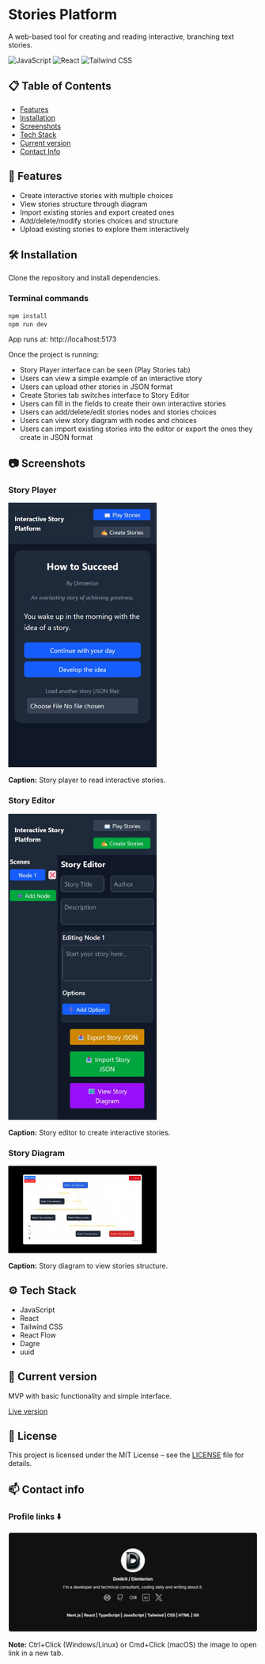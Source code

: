 # Stories Platform

A web-based tool for creating and reading interactive, branching text stories.

![JavaScript](https://img.shields.io/badge/JavaScript-F7DF1E?style=for-the-badge&logo=javascript&logoColor=black) ![React](https://img.shields.io/badge/React-61DAFB?style=for-the-badge&logo=react&logoColor=black) ![Tailwind CSS](https://img.shields.io/badge/Tailwind_CSS-38B2AC?style=for-the-badge&logo=tailwind-css&logoColor=white)

## 📋 Table of Contents

- [Features](#features)
- [Installation](#installation)
- [Screenshots](#screenshots)
- [Tech Stack](#tech-stack)
- [Current version](#current-version)
- [Contact Info](#contact-info)

## <a id="features"></a>📌 Features

- Create interactive stories with multiple choices
- View stories structure through diagram
- Import existing stories and export created ones
- Add/delete/modify stories choices and structure
- Upload existing stories to explore them interactively

## <a id="installation"></a>🛠️ Installation

Clone the repository and install dependencies.

### Terminal commands

```bash
npm install
npm run dev
```

App runs at: http://localhost:5173

Once the project is running:

- Story Player interface can be seen (Play Stories tab)
- Users can view a simple example of an interactive story
- Users can upload other stories in JSON format
- Create Stories tab switches interface to Story Editor
- Users can fill in the fields to create their own interactive stories
- Users can add/delete/edit stories nodes and stories choices
- Users can view story diagram with nodes and choices
- Users can import existing stories into the editor or export the ones they create in JSON format

## <a id="screenshots"></a>📷 Screenshots

### Story Player

<img src="./public/screenshots/story-player-view.jpg" alt="Story player interface" width="300" />

**Caption:** Story player to read interactive stories.

### Story Editor

<img src="./public/screenshots/story-editor-view.jpg" alt="Story editor interface" width="300" />

**Caption:** Story editor to create interactive stories.

### Story Diagram

<img src="./public/screenshots/story-diagram-view.jpg" alt="Story diagram interface" width="300" />

**Caption:** Story diagram to view stories structure.

## <a id="tech-stack"></a>⚙️ Tech Stack

- JavaScript
- React
- Tailwind CSS
- React Flow
- Dagre
- uuid

## <a id="current-version"></a>🔗 Current version

MVP with basic functionality and simple interface.

[Live version](https://stories-platform.dimterion.com/)

## 📄 License

This project is licensed under the MIT License – see the [LICENSE](LICENSE) file for details.

## <a id="contact-info"></a>📫 Contact info

### Profile links ⬇️

<a href="https://linktr.ee/dimterion">
  <img src="https://raw.githubusercontent.com/Dimterion/Dimterion/1521172f216f8f90db6b3b986c1cbb19994847eb/images/bio_link_image.svg" alt="Dimterion profile links image" />
</a>

**Note:** Ctrl+Click (Windows/Linux) or Cmd+Click (macOS) the image to open link in a new tab.
